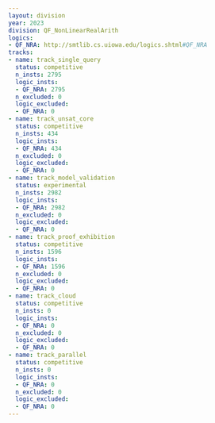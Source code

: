 ```yaml
---
layout: division
year: 2023
division: QF_NonLinearRealArith
logics: 
- QF_NRA: http://smtlib.cs.uiowa.edu/logics.shtml#QF_NRA
tracks:
- name: track_single_query
  status: competitive
  n_insts: 2795
  logic_insts:
  - QF_NRA: 2795
  n_excluded: 0
  logic_excluded:
  - QF_NRA: 0
- name: track_unsat_core
  status: competitive
  n_insts: 434
  logic_insts:
  - QF_NRA: 434
  n_excluded: 0
  logic_excluded:
  - QF_NRA: 0
- name: track_model_validation
  status: experimental
  n_insts: 2982
  logic_insts:
  - QF_NRA: 2982
  n_excluded: 0
  logic_excluded:
  - QF_NRA: 0
- name: track_proof_exhibition
  status: competitive
  n_insts: 1596
  logic_insts:
  - QF_NRA: 1596
  n_excluded: 0
  logic_excluded:
  - QF_NRA: 0
- name: track_cloud
  status: competitive
  n_insts: 0
  logic_insts:
  - QF_NRA: 0
  n_excluded: 0
  logic_excluded:
  - QF_NRA: 0
- name: track_parallel
  status: competitive
  n_insts: 0
  logic_insts:
  - QF_NRA: 0
  n_excluded: 0
  logic_excluded:
  - QF_NRA: 0
---
```


